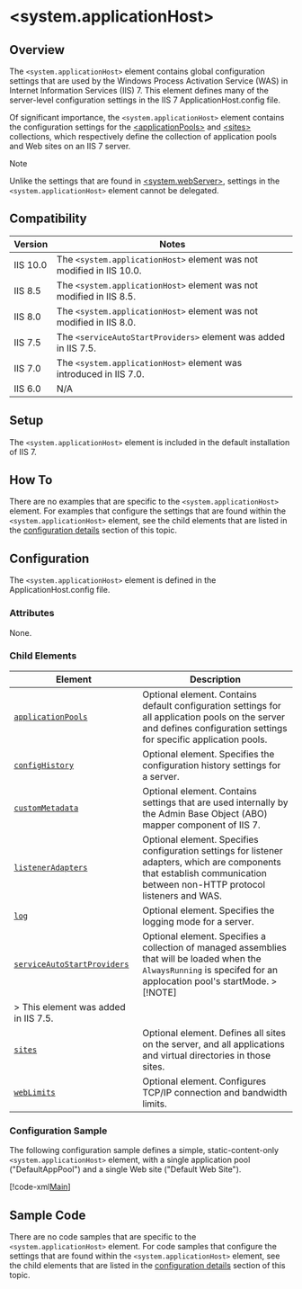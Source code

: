  &lt;system.applicationHost&gt;
====================
<a id="001"></a>
## Overview

The `<system.applicationHost>` element contains global configuration settings that are used by the Windows Process Activation Service (WAS) in Internet Information Services (IIS) 7. This element defines many of the server-level configuration settings in the IIS 7 ApplicationHost.config file.

Of significant importance, the `<system.applicationHost>` element contains the configuration settings for the [&lt;applicationPools&gt;](https://www.iis.net/configreference/system.applicationhost/applicationpools) and [&lt;sites&gt;](https://www.iis.net/configreference/system.applicationhost/sites) collections, which respectively define the collection of application pools and Web sites on an IIS 7 server.

> [!NOTE]
> Unlike the settings that are found in [&lt;system.webServer&gt;](https://www.iis.net/configreference/system.webserver), settings in the `<system.applicationHost>` element cannot be delegated.

<a id="002"></a>
## Compatibility

| Version | Notes |
| --- | --- |
| IIS 10.0 | The `<system.applicationHost>` element was not modified in IIS 10.0. |
| IIS 8.5 | The `<system.applicationHost>` element was not modified in IIS 8.5. |
| IIS 8.0 | The `<system.applicationHost>` element was not modified in IIS 8.0. |
| IIS 7.5 | The `<serviceAutoStartProviders>` element was added in IIS 7.5. |
| IIS 7.0 | The `<system.applicationHost>` element was introduced in IIS 7.0. |
| IIS 6.0 | N/A |

<a id="003"></a>
## Setup

The `<system.applicationHost>` element is included in the default installation of IIS 7.

<a id="004"></a>
## How To

There are no examples that are specific to the `<system.applicationHost>` element. For examples that configure the settings that are found within the `<system.applicationHost>` element, see the child elements that are listed in the [configuration details](#005) section of this topic.

<a id="005"></a>
## Configuration

The `<system.applicationHost>` element is defined in the ApplicationHost.config file.

### Attributes

None.

### Child Elements

| Element | Description |
| --- | --- |
| [`applicationPools`](https://www.iis.net/configreference/system.applicationhost/applicationpools) | Optional element. Contains default configuration settings for all application pools on the server and defines configuration settings for specific application pools. |
| [`configHistory`](https://www.iis.net/configreference/system.applicationhost/confighistory) | Optional element. Specifies the configuration history settings for a server. |
| [`customMetadata`](https://www.iis.net/configreference/system.applicationhost/custommetadata) | Optional element. Contains settings that are used internally by the Admin Base Object (ABO) mapper component of IIS 7. |
| [`listenerAdapters`](https://www.iis.net/configreference/system.applicationhost/listeneradapters) | Optional element. Specifies configuration settings for listener adapters, which are components that establish communication between non-HTTP protocol listeners and WAS. |
| [`log`](https://www.iis.net/configreference/system.applicationhost/log) | Optional element. Specifies the logging mode for a server. |
| [`serviceAutoStartProviders`](https://www.iis.net/configreference/system.applicationhost/serviceautostartproviders) | Optional element. Specifies a collection of managed assemblies that will be loaded when the `AlwaysRunning` is specifed for an applocation pool's startMode. > [!NOTE]
 > This element was added in IIS 7.5. |
| [`sites`](https://www.iis.net/configreference/system.applicationhost/sites) | Optional element. Defines all sites on the server, and all applications and virtual directories in those sites. |
| [`webLimits`](https://www.iis.net/configreference/system.applicationhost/weblimits) | Optional element. Configures TCP/IP connection and bandwidth limits. |

### Configuration Sample

The following configuration sample defines a simple, static-content-only `<system.applicationHost>` element, with a single application pool ("DefaultAppPool") and a single Web site ("Default Web Site").

[!code-xml[Main](index/samples/sample1.xml)]

<a id="006"></a>
## Sample Code

There are no code samples that are specific to the `<system.applicationHost>` element. For code samples that configure the settings that are found within the `<system.applicationHost>` element, see the child elements that are listed in the [configuration details](#005) section of this topic.
